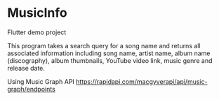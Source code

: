 # MusicInfo
Flutter demo project

This program takes a search query for a song name and returns all associated information including song name, artist name, album name (discography), album thumbnails, YouTube video link, music genre and release date.

Using Music Graph API
https://rapidapi.com/macgyverapi/api/music-graph/endpoints
